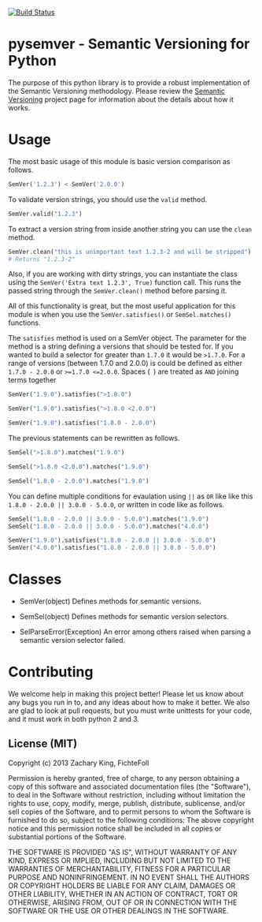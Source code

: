 [![Build Status](https://travis-ci.org/FichteFoll/pysemver.png?branch=master)](https://travis-ci.org/FichteFoll/pysemver)

pysemver - Semantic Versioning for Python
=========================================

The purpose of this python library is to provide a robust implementation of the
Semantic Versioning methodology. Please review the [Semantic Versioning](http://semver.org)
project page for information about the details about how it works.


Usage
=====

The most basic usage of this module is basic version comparison as follows.

```python
SemVer('1.2.3') < SemVer('2.0.0')
```

To validate version strings, you should use the `valid` method.

```python
SemVer.valid("1.2.3")
```

To extract a version string from inside another string you can use the `clean`
method.

```python
SemVer.clean("this is unimportant text 1.2.3-2 and will be stripped")
# Returns "1.2.3-2"
````

Also, if you are working with dirty strings, you can instantiate the class using
the `SemVer('Extra text 1.2.3', True)` function call. This runs the passed
string through the `SemVer.clean()` method before parsing it.

All of this functionality is great, but the most useful application for this
module is when you use the `SemVer.satisfies()` or `SemSel.matches()` functions.

The `satisfies` method is used on a SemVer object. The parameter for the method
is a string defining a versions that should be tested for. If you wanted to
build a selector for greater than `1.7.0` it would be `>1.7.0`. For a range of
versions (between 1.7.0 and 2.0.0) is could be defined as either `1.7.0 - 2.0.0`
or `>=1.7.0 <=2.0.0`. Spaces (` `) are treated as `AND` joining terms together

```python
SemVer("1.9.0").satisfies(">1.8.0")

SemVer("1.9.0").satisfies(">1.8.0 <2.0.0")

SemVer("1.9.0").satisfies("1.8.0 - 2.0.0")
```

The previous statements can be rewritten as follows.

```python
SemSel(">1.8.0").matches("1.9.0")

SemSel(">1.8.0 <2.0.0").matches("1.9.0")

SemSel("1.8.0 - 2.0.0").matches("1.9.0")
```

You can define multiple conditions for evaulation using `||` as `OR` like like
this `1.8.0 - 2.0.0 || 3.0.0 - 5.0.0`, or written in code like as follows.

```python
SemSel("1.8.0 - 2.0.0 || 3.0.0 - 5.0.0").matches("1.9.0")
SemSel("1.8.0 - 2.0.0 || 3.0.0 - 5.0.0").matches("4.0.0")

SemVer("1.9.0").satisfies("1.8.0 - 2.0.0 || 3.0.0 - 5.0.0")
SemVer("4.0.0").satisfies("1.8.0 - 2.0.0 || 3.0.0 - 5.0.0")
```


Classes
=======

* SemVer(object)
    Defines methods for semantic versions.

* SemSel(object)
    Defines methods for semantic version selectors.

* SelParseError(Exception)
    An error among others raised when parsing a semantic version selector failed.


Contributing
============

We welcome help in making this project better! Please let us know about any bugs
you run in to, and any ideas about how to make it better. We also are glad to
look at pull requests, but you must write unittests for your code, and it must
work in both python 2 and 3.

License (MIT)
-------------

Copyright (c) 2013 Zachary King, FichteFoll

Permission is hereby granted, free of charge, to any person obtaining a copy of
this software and associated documentation files (the "Software"), to deal in
the Software without restriction, including without limitation the rights to
use, copy, modify, merge, publish, distribute, sublicense, and/or sell copies of
the Software, and to permit persons to whom the Software is furnished to do so,
subject to the following conditions: The above copyright notice and this
permission notice shall be included in all copies or substantial portions of the
Software.

THE SOFTWARE IS PROVIDED "AS IS", WITHOUT WARRANTY OF ANY KIND, EXPRESS OR
IMPLIED, INCLUDING BUT NOT LIMITED TO THE WARRANTIES OF MERCHANTABILITY, FITNESS
FOR A PARTICULAR PURPOSE AND NONINFRINGEMENT. IN NO EVENT SHALL THE AUTHORS OR
COPYRIGHT HOLDERS BE LIABLE FOR ANY CLAIM, DAMAGES OR OTHER LIABILITY, WHETHER
IN AN ACTION OF CONTRACT, TORT OR OTHERWISE, ARISING FROM, OUT OF OR IN
CONNECTION WITH THE SOFTWARE OR THE USE OR OTHER DEALINGS IN THE SOFTWARE.
